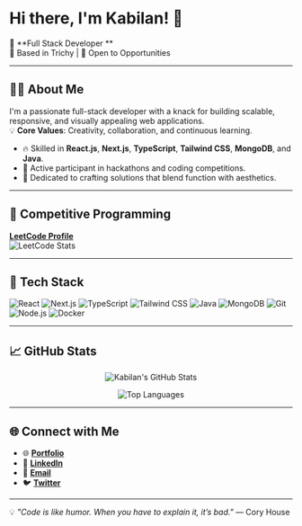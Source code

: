 # Hi there, I'm Kabilan! 👋

🚀 **Full Stack Developer **  
📍 Based in Trichy | 🌟 Open to Opportunities  

---

## 👨‍💻 About Me  
I'm a passionate full-stack developer with a knack for building scalable, responsive, and visually appealing web applications.  
💡 **Core Values**: Creativity, collaboration, and continuous learning.

- 🔥 Skilled in **React.js**, **Next.js**, **TypeScript**, **Tailwind CSS**, **MongoDB**, and **Java**.  
- 🌟 Active participant in hackathons and coding competitions.  
- 🎯 Dedicated to crafting solutions that blend function with aesthetics.

---



## 🧩 Competitive Programming  
**[LeetCode Profile](https://leetcode.com/KABILAN-S)**  
![LeetCode Stats](https://leetcard.jacoblin.cool/KABILAN-S?theme=dark&font=Baloo&ext=heatmap)

---

## 🔧 Tech Stack  

<p align="left">
  <img src="https://img.shields.io/badge/-React-61DAFB?logo=react&logoColor=black&style=for-the-badge" alt="React" />
  <img src="https://img.shields.io/badge/-Next.js-000000?logo=nextdotjs&logoColor=white&style=for-the-badge" alt="Next.js" />
  <img src="https://img.shields.io/badge/-TypeScript-3178C6?logo=typescript&logoColor=white&style=for-the-badge" alt="TypeScript" />
  <img src="https://img.shields.io/badge/-TailwindCSS-38B2AC?logo=tailwindcss&logoColor=white&style=for-the-badge" alt="Tailwind CSS" />
  <img src="https://img.shields.io/badge/-Java-007396?logo=java&logoColor=white&style=for-the-badge" alt="Java" />
  <img src="https://img.shields.io/badge/-MongoDB-47A248?logo=mongodb&logoColor=white&style=for-the-badge" alt="MongoDB" />
  <img src="https://img.shields.io/badge/-Git-F05032?logo=git&logoColor=white&style=for-the-badge" alt="Git" />
  <img src="https://img.shields.io/badge/-Node.js-339933?logo=nodedotjs&logoColor=white&style=for-the-badge" alt="Node.js" />
  <img src="https://img.shields.io/badge/-Docker-2496ED?logo=docker&logoColor=white&style=for-the-badge" alt="Docker" />
</p>

---

## 📈 GitHub Stats  

<p align="center">
  <img src="https://github-readme-stats.vercel.app/api?username=S-KABILAN&show_icons=true&theme=radical" alt="Kabilan's GitHub Stats" />
</p>

<p align="center">
  <img src="https://github-readme-stats.vercel.app/api/top-langs/?username=S-KABILAN&layout=compact&theme=radical" alt="Top Languages" />
</p>

---

## 🌐 Connect with Me  

- 🌐 **[Portfolio](https://my-portfolio-eight-dun-84.vercel.app/)**  
- 💼 **[LinkedIn](https://www.linkedin.com/in/kabilan-s-3aab74256/)**  
- 📧 **[Email](mailto:kabilanselvakumar313@gmail.com)**  
- 🐦 **[Twitter](https://x.com/KabilanSelvaku2)**  

---

💡 *"Code is like humor. When you have to explain it, it’s bad."* — Cory House  
